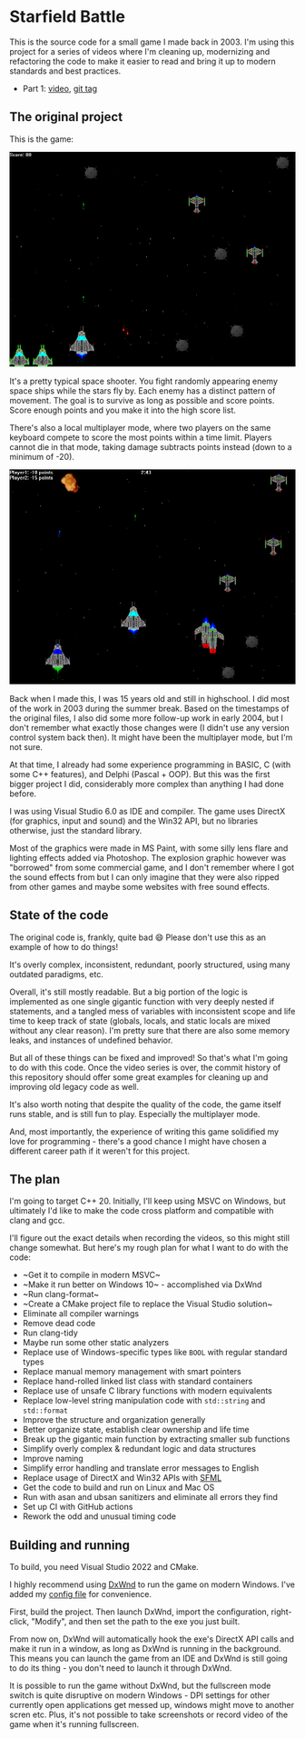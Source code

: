 # Starfield Battle

This is the source code for a small game I made back in 2003.
I'm using this project for a series of videos
where I'm cleaning up, modernizing and refactoring the code
to make it easier to read and bring it up to modern standards and best practices.

* Part 1: [video](https://youtu.be/aZR1y_zwNLw), [git tag](https://github.com/lethal-guitar/StarfieldBattle/commits/episode1)

## The original project

This is the game:

![](screenshots/gameplay.png?raw=true "Starfield Battle gameplay screenshot")

It's a pretty typical space shooter.
You fight randomly appearing enemy space ships
while the stars fly by. Each enemy has
a distinct pattern of movement.
The goal is to survive as long as possible and score points.
Score enough points and you make it into the high score list.

There's also a local multiplayer mode,
where two players on the same keyboard compete
to score the most points within a time limit.
Players cannot die in that mode,
taking damage subtracts points instead (down to a minimum of -20).

![](screenshots/multiplayer.png?raw=true "Starfield Battle multiplayer screenshot")

Back when I made this, I was 15 years old and still in highschool.
I did most of the work in 2003 during the summer break.
Based on the timestamps of the original files,
I also did some more follow-up work in early 2004,
but I don't remember what exactly those changes were
(I didn't use any version control system back then).
It might have been the multiplayer mode,
but I'm not sure.

At that time, I already had some experience programming in BASIC,
C (with some C++ features),
and Delphi (Pascal + OOP).
But this was the first bigger project I did,
considerably more complex than anything I had done before.

I was using Visual Studio 6.0 as IDE and compiler.
The game uses DirectX (for graphics, input and sound) and the Win32 API,
but no libraries otherwise,
just the standard library.

Most of the graphics were made in MS Paint,
with some silly lens flare and lighting effects added via Photoshop.
The explosion graphic however was "borrowed" from some commercial game,
and I don't remember where I got the sound effects from but I can only
imagine that they were also ripped from other games and maybe some
websites with free sound effects.

## State of the code

The original code is, frankly, quite bad 😄
Please don't use this as an example of how to do things!

It's overly complex, inconsistent, redundant, poorly structured,
using many outdated paradigms, etc.

Overall, it's still mostly readable.
But a big portion of the logic is implemented as one single gigantic
function with very deeply nested if statements,
and a tangled mess of variables with
inconsistent scope and life time to keep track of state
(globals, locals, and static locals are mixed without any clear reason).
I'm pretty sure that there are also some memory leaks,
and instances of undefined behavior.

But all of these things can be fixed and improved!
So that's what I'm going to do with this code.
Once the video series is over,
the commit history of this repository should offer some
great examples for cleaning up and improving old legacy code
as well.

It's also worth noting that despite the quality of the code,
the game itself runs stable,
and is still fun to play.
Especially the multiplayer mode.

And, most importantly,
the experience of writing this game solidified my love
for programming - there's a good chance I might have chosen
a different career path if it weren't for this project.

## The plan

I'm going to target C++ 20.
Initially, I'll keep using MSVC on Windows,
but ultimately I'd like to make the code cross platform
and compatible with clang and gcc.

I'll figure out the exact details when recording the videos,
so this might still change somewhat.
But here's my rough plan for what I want to do with the code:

* ~Get it to compile in modern MSVC~
* ~Make it run better on Windows 10~ - accomplished via DxWnd
* ~Run clang-format~
* ~Create a CMake project file to replace the Visual Studio solution~
* Eliminate all compiler warnings
* Remove dead code
* Run clang-tidy
* Maybe run some other static analyzers
* Replace use of Windows-specific types like `BOOL` with regular standard types
* Replace manual memory management with smart pointers
* Replace hand-rolled linked list class with standard containers
* Replace use of unsafe C library functions with modern equivalents
* Replace low-level string manipulation code with `std::string` and `std::format`
* Improve the structure and organization generally
* Better organize state, establish clear ownership and life time
* Break up the gigantic main function by extracting smaller sub functions
* Simplify overly complex & redundant logic and data structures
* Improve naming
* Simplify error handling and translate error messages to English
* Replace usage of DirectX and Win32 APIs with [SFML](https://www.sfml-dev.org/)
* Get the code to build and run on Linux and Mac OS
* Run with asan and ubsan sanitizers and eliminate all errors they find
* Set up CI with GitHub actions
* Rework the odd and unusual timing code

## Building and running

To build, you need Visual Studio 2022 and CMake.

I highly recommend using [DxWnd](https://sourceforge.net/projects/dxwnd/)
to run the game on modern Windows.
I've added my [config file](https://raw.githubusercontent.com/lethal-guitar/StarfieldBattle/main/Starfield%20Battle.dxw) for convenience.

First, build the project.
Then launch DxWnd,
import the configuration, right-click, "Modify",
and then set the path to the exe you just built.

From now on, DxWnd will automatically hook the exe's DirectX API calls
and make it run in a window, as long as DxWnd is running in the background.
This means you can launch the game from an IDE and DxWnd is still going to do its thing -
you don't need to launch it through DxWnd.

It is possible to run the game without DxWnd,
but the fullscreen mode switch is quite disruptive
on modern Windows - DPI settings for other currently open
applications get messed up, windows might move to another scren
etc. Plus, it's not possible to take screenshots or record video of the game
when it's running fullscreen.
